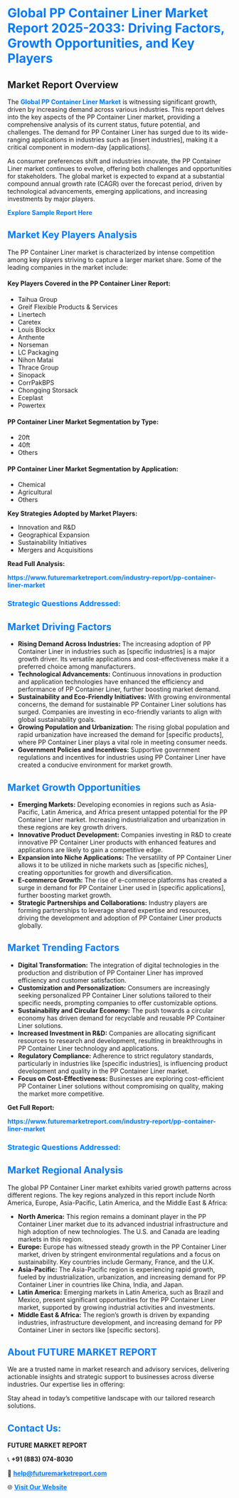 <h1 style="color: #007BFF;">Global PP Container Liner Market Report 2025-2033: Driving Factors, Growth Opportunities, and Key Players</h1>

<section id="overview">
<h2>Market Report Overview</h2>
<p>The <a href="https://www.futuremarketreport.com/industry-report/pp-container-liner-market" style="color: #007BFF; text-decoration: none;"><strong>Global PP Container Liner Market</strong></a> is witnessing significant growth, driven by increasing demand across various industries. This report delves into the key aspects of the PP Container Liner market, providing a comprehensive analysis of its current status, future potential, and challenges. The demand for PP Container Liner has surged due to its wide-ranging applications in industries such as [insert industries], making it a critical component in modern-day [applications].</p>
<p>As consumer preferences shift and industries innovate, the PP Container Liner market continues to evolve, offering both challenges and opportunities for stakeholders. The global market is expected to expand at a substantial compound annual growth rate (CAGR) over the forecast period, driven by technological advancements, emerging applications, and increasing investments by major players.</p>
</section>

<section id="overview">
<p><a href="https://www.futuremarketreport.com/request-sample/reportId=42521" style="color: #007BFF; text-decoration: none;"><strong>Explore Sample Report Here</strong></a></p>
</section>

<section id="key-players">
<h2 style="color: #007BFF;">Market Key Players Analysis</h2>
<p>The PP Container Liner market is characterized by intense competition among key players striving to capture a larger market share. Some of the leading companies in the market include:</p>
<h4>Key Players Covered in the PP Container Liner Report:</h4>
<ul><li>Taihua Group</li><li>Greif Flexible Products &amp; Services</li><li>Linertech</li><li>Caretex</li><li>Louis Blockx</li><li>Anthente</li><li>Norseman</li><li>LC Packaging</li><li>Nihon Matai</li><li>Thrace Group</li><li>Sinopack</li><li>CorrPakBPS</li><li>Chongqing Storsack</li><li>Eceplast</li><li>Powertex</li></ul>
<h4>PP Container Liner Market Segmentation by Type:</h4>
<ul><li>20ft</li><li>40ft</li><li>Others</li></ul>

<h4>PP Container Liner Market Segmentation by Application:</h4>
<ul><li>Chemical</li><li>Agricultural</li><li>Others</li></ul>
<p><strong>Key Strategies Adopted by Market Players:</strong></p>
<ul>
<li>Innovation and R&D</li>
<li>Geographical Expansion</li>
<li>Sustainability Initiatives</li>
<li>Mergers and Acquisitions</li>
</ul>
</section>

<section>
<p><strong>Read Full Analysis: </strong></p><a href="https://www.futuremarketreport.com/industry-report/pp-container-liner-market" style="color: #007BFF; text-decoration: none;"><strong>https://www.futuremarketreport.com/industry-report/pp-container-liner-market</strong></a>
<h3 style="color: #007BFF;">Strategic Questions Addressed:</h3>
</section>

<section id="driving-factors">
<h2 style="color: #007BFF;">Market Driving Factors</h2>
<ul>
<li><strong>Rising Demand Across Industries:</strong> The increasing adoption of PP Container Liner in industries such as [specific industries] is a major growth driver. Its versatile applications and cost-effectiveness make it a preferred choice among manufacturers.</li>
<li><strong>Technological Advancements:</strong> Continuous innovations in production and application technologies have enhanced the efficiency and performance of PP Container Liner, further boosting market demand.</li>
<li><strong>Sustainability and Eco-Friendly Initiatives:</strong> With growing environmental concerns, the demand for sustainable PP Container Liner solutions has surged. Companies are investing in eco-friendly variants to align with global sustainability goals.</li>
<li><strong>Growing Population and Urbanization:</strong> The rising global population and rapid urbanization have increased the demand for [specific products], where PP Container Liner plays a vital role in meeting consumer needs.</li>
<li><strong>Government Policies and Incentives:</strong> Supportive government regulations and incentives for industries using PP Container Liner have created a conducive environment for market growth.</li>
</ul>
</section>

<section id="growth-opportunities">
<h2 style="color: #007BFF;">Market Growth Opportunities</h2>
<ul>
<li><strong>Emerging Markets:</strong> Developing economies in regions such as Asia-Pacific, Latin America, and Africa present untapped potential for the PP Container Liner market. Increasing industrialization and urbanization in these regions are key growth drivers.</li>
<li><strong>Innovative Product Development:</strong> Companies investing in R&D to create innovative PP Container Liner products with enhanced features and applications are likely to gain a competitive edge.</li>
<li><strong>Expansion into Niche Applications:</strong> The versatility of PP Container Liner allows it to be utilized in niche markets such as [specific niches], creating opportunities for growth and diversification.</li>
<li><strong>E-commerce Growth:</strong> The rise of e-commerce platforms has created a surge in demand for PP Container Liner used in [specific applications], further boosting market growth.</li>
<li><strong>Strategic Partnerships and Collaborations:</strong> Industry players are forming partnerships to leverage shared expertise and resources, driving the development and adoption of PP Container Liner products globally.</li>
</ul>
</section>

<section id="trending-factors">
<h2 style="color: #007BFF;">Market Trending Factors</h2>
<ul>
<li><strong>Digital Transformation:</strong> The integration of digital technologies in the production and distribution of PP Container Liner has improved efficiency and customer satisfaction.</li>
<li><strong>Customization and Personalization:</strong> Consumers are increasingly seeking personalized PP Container Liner solutions tailored to their specific needs, prompting companies to offer customizable options.</li>
<li><strong>Sustainability and Circular Economy:</strong> The push towards a circular economy has driven demand for recyclable and reusable PP Container Liner solutions.</li>
<li><strong>Increased Investment in R&D:</strong> Companies are allocating significant resources to research and development, resulting in breakthroughs in PP Container Liner technology and applications.</li>
<li><strong>Regulatory Compliance:</strong> Adherence to strict regulatory standards, particularly in industries like [specific industries], is influencing product development and quality in the PP Container Liner market.</li>
<li><strong>Focus on Cost-Effectiveness:</strong> Businesses are exploring cost-efficient PP Container Liner solutions without compromising on quality, making the market more competitive.</li>
</ul>
</section>

<section>
<p><strong>Get Full Report: </strong></p><a href="https://www.futuremarketreport.com/industry-report/pp-container-liner-market" style="color: #007BFF; text-decoration: none;"><strong>https://www.futuremarketreport.com/industry-report/pp-container-liner-market</strong></a>
<h3 style="color: #007BFF;">Strategic Questions Addressed:</h3>
</section>


<section id="regional-analysis">
<h2 style="color: #007BFF;">Market Regional Analysis</h2>
<p>The global PP Container Liner market exhibits varied growth patterns across different regions. The key regions analyzed in this report include North America, Europe, Asia-Pacific, Latin America, and the Middle East & Africa:</p>
<ul>
<li><strong>North America:</strong> This region remains a dominant player in the PP Container Liner market due to its advanced industrial infrastructure and high adoption of new technologies. The U.S. and Canada are leading markets in this region.</li>
<li><strong>Europe:</strong> Europe has witnessed steady growth in the PP Container Liner market, driven by stringent environmental regulations and a focus on sustainability. Key countries include Germany, France, and the U.K.</li>
<li><strong>Asia-Pacific:</strong> The Asia-Pacific region is experiencing rapid growth, fueled by industrialization, urbanization, and increasing demand for PP Container Liner in countries like China, India, and Japan.</li>
<li><strong>Latin America:</strong> Emerging markets in Latin America, such as Brazil and Mexico, present significant opportunities for the PP Container Liner market, supported by growing industrial activities and investments.</li>
<li><strong>Middle East & Africa:</strong> The region’s growth is driven by expanding industries, infrastructure development, and increasing demand for PP Container Liner in sectors like [specific sectors].</li>
</ul>
</section>

<footer>
<h2 style="color: #007BFF;">About FUTURE MARKET REPORT</h2>
<p>We are a trusted name in market research and advisory services, delivering actionable insights and strategic support to businesses across diverse industries. Our expertise lies in offering:</p>

<p>Stay ahead in today’s competitive landscape with our tailored research solutions.</p>

<h2 style="color: #007BFF;">Contact Us:</h2>
<p><strong>FUTURE MARKET REPORT</strong></p>
<p>📞 <strong>+91 (883) 074-8030</strong></p>
<p>📧 <strong><a href="mailto:help@futuremarketreport.com" style="color: #007BFF;">help@futuremarketreport.com</a></strong></p>
<p>🌐 <strong><a href="https://www.futuremarketreport.com/" style="color: #007BFF;">Visit Our Website</a></strong></p>
</footer>